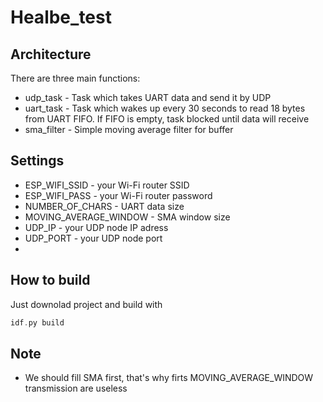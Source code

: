 #  Healbe_test

## Architecture
There are three main functions: 
- udp_task - Task which takes UART data and send it by UDP
- uart_task - Task which wakes up every 30 seconds to read 18 bytes from UART FIFO. If FIFO is empty, task blocked until data will receive 
- sma_filter - Simple moving average filter for buffer

## Settings
- ESP_WIFI_SSID - your Wi-Fi router SSID
- ESP_WIFI_PASS - your Wi-Fi router password
- NUMBER_OF_CHARS - UART data size
- MOVING_AVERAGE_WINDOW - SMA window size
- UDP_IP - your UDP node IP adress
- UDP_PORT - your UDP node port
- 
## How to build
Just downolad project and build with
```c
idf.py build
```
## Note
- We should fill SMA first, that's why firts MOVING_AVERAGE_WINDOW transmission are useless
